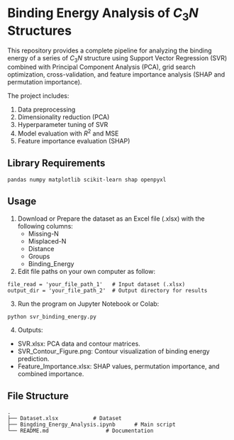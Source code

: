 # Binding Energy Analysis of $C_3N$ Structures
This repository provides a complete pipeline for analyzing the binding energy of a series of $C_3N$ structure using Support Vector Regression (SVR) combined with Principal Component Analysis (PCA), grid search optimization, cross-validation, and feature importance analysis (SHAP and permutation importance).

The project includes:
1. Data preprocessing
2. Dimensionality reduction (PCA)
3. Hyperparameter tuning of SVR
4. Model evaluation with $R^2$ and MSE
5. Feature importance evaluation (SHAP)

## Library Requirements
```pandas numpy matplotlib scikit-learn shap openpyxl```

## Usage
1. Download or Prepare the dataset as an Excel file (.xlsx) with the following columns:
    + Missing-N
    + Misplaced-N
    + Distance
    + Groups
    + Binding_Energy
2. Edit file paths on your own computer as follow:
```
file_read = 'your_file_path_1'   # Input dataset (.xlsx)
output_dir = 'your_file_path_2'  # Output directory for results
```
3. Run the program on Jupyter Notebook or Colab:
```
python svr_binding_energy.py
```
4. Outputs:
+ SVR.xlsx: PCA data and contour matrices.
+ SVR_Contour_Figure.png: Contour visualization of binding energy prediction.
+ Feature_Importance.xlsx: SHAP values, permutation importance, and combined importance.


## File Structure
```
.
├── Dataset.xlsx           # Dataset
├── Bingding_Energy_Analysis.ipynb      # Main script
└── README.md                  # Documentation
```
